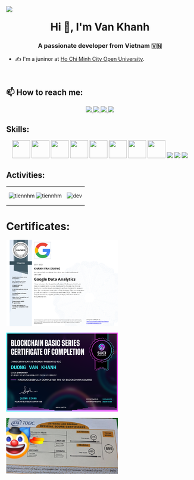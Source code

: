 <img align="left" width="400" src="https://github.githubassets.com/images/modules/profile/profile-first-repo.svg">
<h1 align="center">Hi 👋, I'm Van Khanh</h1>
<p align="center">
  <h3 align="center">A passionate developer from Vietnam 🇻🇳 </h3>
</p>


- ✍ I'm a juninor at [Ho Chi Minh City Open University](https://ou.edu.vn/).

<br />

## 📫 How to reach me:


<p align="center">
  <a href="https://www.linkedin.com/in/khanh-duong-93a641255/" target="_blank">
    <img src="https://img.icons8.com/fluent/48/000000/linkedin.png"/>
  </a>
  <a href="https://www.facebook.com/khanhtroll2942003/" alt="Facebook">
    <img src="https://img.icons8.com/fluent/48/000000/facebook-new.png" target="_blank" />
  </a> 
  <a href="https://github.com/dvkhank" alt="Github">
    <img src="https://img.icons8.com/fluent/48/000000/github.png"/>
  </a> 
  

  <a href="mailto:dvkhanh.work@gmail.com" alt="Email">
    <img src="https://img.icons8.com/fluent/48/000000/mailing.png"/>
  </a>
</p>

## Skills:
<p align="center">
  <img src="https://img.icons8.com/color/20909/html-5.png" width="48" height="48"/>
  <img src="https://img.icons8.com/color/48/000000/mysql-logo.png" width="48" height="48"/>
  <img src="https://img.icons8.com/color/21278/css3.png" width="48" height="48"/>
  <img src="https://img.icons8.com/color/13441/python.png" width="48" height="48"/>
  <img src="https://img.icons8.com/color/48/000000/github-2.png" width="48" height="48"/>
  <img src="https://img.icons8.com/color/48/000000/visual-studio-code-2019.png" width="48" height="48"/>
  <img src="https://img.icons8.com/color/48/null/visual-studio--v2.png" width="48" height="48"/>
  <img src="https://img.icons8.com/color/ewGOClUtmFX4/flask.png" width="48" height="48"/>
  <img src="https://img.icons8.com/color/4djt356tq8UO/apache-netbeans.png" />

  <img src="https://img.icons8.com/color/t3NE3BsOAQwq/great-britain.png" />
  <img src="https://img.icons8.com/color/sFFBQN8kzSOS/old-vmware-logo.png"/>
</p>

## Activities:

<table style="width:100%;">
  <tr>
    <td>
      <img src="https://github-readme-stats.vercel.app/api/top-langs/?username=dvkhank&bg_color=FFFFFF00&text_color=179fa3&layout=compact&hide=CSS&langs_count=10&custom_title=Top%20ngôn%20ngữ%20được%20dùng" alt="tiennhm" width="100%"/>
      <img src="https://github-readme-stats.vercel.app/api?username=dvkhank&bg_color=FFFFFF00&text_color=179fa3&show_icons=true&count_private=true&include_all_commits=true&custom_title=Hoạt%20động%20trên%20Github" alt="tiennhm" width="100%"/>
    </td>
    <td>
      <p align="center"> 
        <img src="https://cdn.dribbble.com/users/1059583/screenshots/4171367/coding-freak.gif" alt="dev" width="100%"/>
      </p>
    </td>
  </tr>
</table>

# Certificates:

<p aligh = "center">
  <a href = "https://www.coursera.org/account/accomplishments/specialization/certificate/WQH6UVADEP2M">
    <img src ="certificates/Coursera - Duong Van Khanh.png" width=300px>
  </a>
</p>
<p aligh = "center">
  <a href = "https://drive.google.com/file/d/18qBk-lod4-iZn1v8fUi7CSLCa92VVT0t/view?usp=sharing">
    <img src ="certificates/Certificate - Duong Van Khanh.png" width=300px>
  </a>
</p>

<p aligh = "center">
  <a href = "https://drive.google.com/file/d/1TqgIVPnNIPx-gibCKIHtuq1Qy6-AE-zx/view?usp=sharing">
    <img src ="certificates/TOEIC - Duong Van Khanh.jpg" width=300px>
  </a>
</p>
